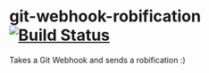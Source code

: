 # git-webhook-robification [![Build Status](https://travis-ci.org/josemrobles/git-webhook-robification.svg?branch=master)](https://travis-ci.org/josemrobles/git-webhook-robification)
Takes a Git Webhook and sends a robification :)

